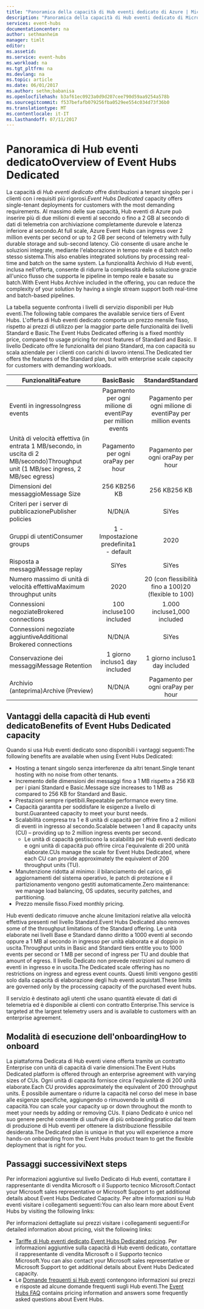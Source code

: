 ```yaml
---
title: "Panoramica della capacità di Hub eventi dedicato di Azure | Microsoft Docs"
description: "Panoramica della capacità di Hub eventi dedicato di Microsoft Azure."
services: event-hubs
documentationcenter: na
author: sethmanheim
manager: timlt
editor: 
ms.assetid: 
ms.service: event-hubs
ms.workload: na
ms.tgt_pltfrm: na
ms.devlang: na
ms.topic: article
ms.date: 06/01/2017
ms.author: sethm;babanisa
ms.openlocfilehash: b3af61ec0923a0d9d207cee790d59aa9254a578b
ms.sourcegitcommit: f537befafb079256fba0529ee554c034d73f36b0
ms.translationtype: MT
ms.contentlocale: it-IT
ms.lasthandoff: 07/11/2017
---
```

# <a name="overview-of-event-hubs-dedicated"></a><span data-ttu-id="3fc98-103">Panoramica di Hub eventi dedicato</span><span class="sxs-lookup"><span data-stu-id="3fc98-103">Overview of Event Hubs Dedicated</span></span>

<span data-ttu-id="3fc98-104">La capacità di *Hub eventi dedicato* offre distribuzioni a tenant singolo per i clienti con i requisiti più rigorosi.</span><span class="sxs-lookup"><span data-stu-id="3fc98-104">*Event Hubs Dedicated* capacity offers single-tenant deployments for customers with the most demanding requirements.</span></span> <span data-ttu-id="3fc98-105">Al massimo delle sue capacità, Hub eventi di Azure può inserire più di due milioni di eventi al secondo o fino a 2 GB al secondo di dati di telemetria con archiviazione completamente durevole e latenza inferiore al secondo.</span><span class="sxs-lookup"><span data-stu-id="3fc98-105">At full scale, Azure Event Hubs can ingress over 2 million events per second or up to 2 GB per second of telemetry with fully durable storage and sub-second latency.</span></span> <span data-ttu-id="3fc98-106">Ciò consente di usare anche le soluzioni integrate, mediante l'elaborazione in tempo reale e di batch nello stesso sistema.</span><span class="sxs-lookup"><span data-stu-id="3fc98-106">This also enables integrated solutions by processing real-time and batch on the same system.</span></span> <span data-ttu-id="3fc98-107">La funzionalità Archivio di Hub eventi, inclusa nell'offerta, consente di ridurre la complessità della soluzione grazie all'unico flusso che supporta le pipeline in tempo reale e basate su batch.</span><span class="sxs-lookup"><span data-stu-id="3fc98-107">With Event Hubs Archive included in the offering, you can reduce the complexity of your solution by having a single stream support both real-time and batch-based pipelines.</span></span>

<span data-ttu-id="3fc98-108">La tabella seguente confronta i livelli di servizio disponibili per Hub eventi.</span><span class="sxs-lookup"><span data-stu-id="3fc98-108">The following table compares the available service tiers of Event Hubs.</span></span> <span data-ttu-id="3fc98-109">L'offerta di Hub eventi dedicato comporta un prezzo mensile fisso, rispetto ai prezzi di utilizzo per la maggior parte delle funzionalità dei livelli Standard e Basic.</span><span class="sxs-lookup"><span data-stu-id="3fc98-109">The Event Hubs Dedicated offering is a fixed monthly price, compared to usage pricing for most features of Standard and Basic.</span></span> <span data-ttu-id="3fc98-110">Il livello Dedicato offre le funzionalità del piano Standard, ma con capacità su scala aziendale per i clienti con carichi di lavoro intensi.</span><span class="sxs-lookup"><span data-stu-id="3fc98-110">The Dedicated tier offers the features of the Standard plan, but with enterprise scale capacity for customers with demanding workloads.</span></span> 

| <span data-ttu-id="3fc98-111">Funzionalità</span><span class="sxs-lookup"><span data-stu-id="3fc98-111">Feature</span></span> | <span data-ttu-id="3fc98-112">Basic</span><span class="sxs-lookup"><span data-stu-id="3fc98-112">Basic</span></span> | <span data-ttu-id="3fc98-113">Standard</span><span class="sxs-lookup"><span data-stu-id="3fc98-113">Standard</span></span> | <span data-ttu-id="3fc98-114">Dedicato</span><span class="sxs-lookup"><span data-stu-id="3fc98-114">Dedicated</span></span> |
| --- |:---:|:---:|:---:|
| <span data-ttu-id="3fc98-115">Eventi in ingresso</span><span class="sxs-lookup"><span data-stu-id="3fc98-115">Ingress events</span></span> | <span data-ttu-id="3fc98-116">Pagamento per ogni milione di eventi</span><span class="sxs-lookup"><span data-stu-id="3fc98-116">Pay per million events</span></span> | <span data-ttu-id="3fc98-117">Pagamento per ogni milione di eventi</span><span class="sxs-lookup"><span data-stu-id="3fc98-117">Pay per million events</span></span> | <span data-ttu-id="3fc98-118">Incluso</span><span class="sxs-lookup"><span data-stu-id="3fc98-118">Included</span></span> |
| <span data-ttu-id="3fc98-119">Unità di velocità effettiva (in entrata 1 MB/secondo, in uscita di 2 MB/secondo)</span><span class="sxs-lookup"><span data-stu-id="3fc98-119">Throughput unit (1 MB/sec ingress, 2 MB/sec egress)</span></span> | <span data-ttu-id="3fc98-120">Pagamento per ogni ora</span><span class="sxs-lookup"><span data-stu-id="3fc98-120">Pay per hour</span></span> | <span data-ttu-id="3fc98-121">Pagamento per ogni ora</span><span class="sxs-lookup"><span data-stu-id="3fc98-121">Pay per hour</span></span> | <span data-ttu-id="3fc98-122">Incluso</span><span class="sxs-lookup"><span data-stu-id="3fc98-122">Included</span></span> |
| <span data-ttu-id="3fc98-123">Dimensioni del messaggio</span><span class="sxs-lookup"><span data-stu-id="3fc98-123">Message Size</span></span> | <span data-ttu-id="3fc98-124">256 KB</span><span class="sxs-lookup"><span data-stu-id="3fc98-124">256 KB</span></span> | <span data-ttu-id="3fc98-125">256 KB</span><span class="sxs-lookup"><span data-stu-id="3fc98-125">256 KB</span></span> | <span data-ttu-id="3fc98-126">1 MB</span><span class="sxs-lookup"><span data-stu-id="3fc98-126">1 MB</span></span> |
| <span data-ttu-id="3fc98-127">Criteri per i server di pubblicazione</span><span class="sxs-lookup"><span data-stu-id="3fc98-127">Publisher policies</span></span> | <span data-ttu-id="3fc98-128">N/D</span><span class="sxs-lookup"><span data-stu-id="3fc98-128">N/A</span></span> | <span data-ttu-id="3fc98-129">Sì</span><span class="sxs-lookup"><span data-stu-id="3fc98-129">Yes</span></span> | <span data-ttu-id="3fc98-130">Sì</span><span class="sxs-lookup"><span data-stu-id="3fc98-130">Yes</span></span> |     
| <span data-ttu-id="3fc98-131">Gruppi di utenti</span><span class="sxs-lookup"><span data-stu-id="3fc98-131">Consumer groups</span></span> | <span data-ttu-id="3fc98-132">1 - Impostazione predefinita</span><span class="sxs-lookup"><span data-stu-id="3fc98-132">1 - default</span></span> | <span data-ttu-id="3fc98-133">20</span><span class="sxs-lookup"><span data-stu-id="3fc98-133">20</span></span> | <span data-ttu-id="3fc98-134">20</span><span class="sxs-lookup"><span data-stu-id="3fc98-134">20</span></span> |
| <span data-ttu-id="3fc98-135">Risposta a messaggi</span><span class="sxs-lookup"><span data-stu-id="3fc98-135">Message replay</span></span> | <span data-ttu-id="3fc98-136">Sì</span><span class="sxs-lookup"><span data-stu-id="3fc98-136">Yes</span></span> | <span data-ttu-id="3fc98-137">Sì</span><span class="sxs-lookup"><span data-stu-id="3fc98-137">Yes</span></span> | <span data-ttu-id="3fc98-138">Sì</span><span class="sxs-lookup"><span data-stu-id="3fc98-138">Yes</span></span> |
| <span data-ttu-id="3fc98-139">Numero massimo di unità di velocità effettiva</span><span class="sxs-lookup"><span data-stu-id="3fc98-139">Maximum throughput units</span></span> | <span data-ttu-id="3fc98-140">20</span><span class="sxs-lookup"><span data-stu-id="3fc98-140">20</span></span> | <span data-ttu-id="3fc98-141">20 (con flessibilità fino a 100)</span><span class="sxs-lookup"><span data-stu-id="3fc98-141">20 (flexible to 100)</span></span>  | <span data-ttu-id="3fc98-142">1 UC≈200</span><span class="sxs-lookup"><span data-stu-id="3fc98-142">1 CU≈200</span></span> |
| <span data-ttu-id="3fc98-143">Connessioni negoziate</span><span class="sxs-lookup"><span data-stu-id="3fc98-143">Brokered connections</span></span> | <span data-ttu-id="3fc98-144">100 incluse</span><span class="sxs-lookup"><span data-stu-id="3fc98-144">100 included</span></span> | <span data-ttu-id="3fc98-145">1.000 incluse</span><span class="sxs-lookup"><span data-stu-id="3fc98-145">1,000 included</span></span> | <span data-ttu-id="3fc98-146">100 K incluse</span><span class="sxs-lookup"><span data-stu-id="3fc98-146">100 K included</span></span> |
| <span data-ttu-id="3fc98-147">Connessioni negoziate aggiuntive</span><span class="sxs-lookup"><span data-stu-id="3fc98-147">Additional Brokered connections</span></span> | <span data-ttu-id="3fc98-148">N/D</span><span class="sxs-lookup"><span data-stu-id="3fc98-148">N/A</span></span> | <span data-ttu-id="3fc98-149">Sì</span><span class="sxs-lookup"><span data-stu-id="3fc98-149">Yes</span></span> | <span data-ttu-id="3fc98-150">Sì</span><span class="sxs-lookup"><span data-stu-id="3fc98-150">Yes</span></span> |
| <span data-ttu-id="3fc98-151">Conservazione dei messaggi</span><span class="sxs-lookup"><span data-stu-id="3fc98-151">Message Retention</span></span> | <span data-ttu-id="3fc98-152">1 giorno incluso</span><span class="sxs-lookup"><span data-stu-id="3fc98-152">1 day included</span></span> | <span data-ttu-id="3fc98-153">1 giorno incluso</span><span class="sxs-lookup"><span data-stu-id="3fc98-153">1 day included</span></span> | <span data-ttu-id="3fc98-154">Fino a 7 giorni inclusi</span><span class="sxs-lookup"><span data-stu-id="3fc98-154">Up to 7 days included</span></span> |
| <span data-ttu-id="3fc98-155">Archivio (anteprima)</span><span class="sxs-lookup"><span data-stu-id="3fc98-155">Archive (Preview)</span></span> | <span data-ttu-id="3fc98-156">N/D</span><span class="sxs-lookup"><span data-stu-id="3fc98-156">N/A</span></span>   | <span data-ttu-id="3fc98-157">Pagamento per ogni ora</span><span class="sxs-lookup"><span data-stu-id="3fc98-157">Pay per hour</span></span> | <span data-ttu-id="3fc98-158">Incluso</span><span class="sxs-lookup"><span data-stu-id="3fc98-158">Included</span></span> |

## <a name="benefits-of-event-hubs-dedicated-capacity"></a><span data-ttu-id="3fc98-159">Vantaggi della capacità di Hub eventi dedicato</span><span class="sxs-lookup"><span data-stu-id="3fc98-159">Benefits of Event Hubs Dedicated capacity</span></span>

<span data-ttu-id="3fc98-160">Quando si usa Hub eventi dedicato sono disponibili i vantaggi seguenti:</span><span class="sxs-lookup"><span data-stu-id="3fc98-160">The following benefits are available when using Event Hubs Dedicated:</span></span>

* <span data-ttu-id="3fc98-161">Hosting a tenant singolo senza interferenze da altri tenant.</span><span class="sxs-lookup"><span data-stu-id="3fc98-161">Single tenant hosting with no noise from other tenants.</span></span>
* <span data-ttu-id="3fc98-162">Incremento delle dimensioni dei messaggi fino a 1 MB rispetto a 256 KB per i piani Standard e Basic.</span><span class="sxs-lookup"><span data-stu-id="3fc98-162">Message size increases to 1 MB as compared to 256 KB for Standard and Basic.</span></span>
* <span data-ttu-id="3fc98-163">Prestazioni sempre ripetibili.</span><span class="sxs-lookup"><span data-stu-id="3fc98-163">Repeatable performance every time.</span></span>
* <span data-ttu-id="3fc98-164">Capacità garantita per soddisfare le esigenze a livello di burst.</span><span class="sxs-lookup"><span data-stu-id="3fc98-164">Guaranteed capacity to meet your burst needs.</span></span>
* <span data-ttu-id="3fc98-165">Scalabilità compresa tra 1 e 8 unità di capacità per offrire fino a 2 milioni di eventi in ingresso al secondo.</span><span class="sxs-lookup"><span data-stu-id="3fc98-165">Scalable between 1 and 8 capacity units (CU) – providing up to 2 million ingress events per second.</span></span>
  * <span data-ttu-id="3fc98-166">Le unità di capacità gestiscono la scalabilità per Hub eventi dedicato e ogni unità di capacità può offrire circa l'equivalente di 200 unità elaborate.</span><span class="sxs-lookup"><span data-stu-id="3fc98-166">CUs manage the scale for Event Hubs Dedicated, where each CU can provide approximately the equivalent of 200 throughput units (TU).</span></span>
* <span data-ttu-id="3fc98-167">Manutenzione ridotta al minimo: il bilanciamento del carico, gli aggiornamenti del sistema operativo, le patch di protezione e il partizionamento vengono gestiti automaticamente.</span><span class="sxs-lookup"><span data-stu-id="3fc98-167">Zero maintenance: we manage load balancing, OS updates, security patches, and partitioning.</span></span>
* <span data-ttu-id="3fc98-168">Prezzo mensile fisso.</span><span class="sxs-lookup"><span data-stu-id="3fc98-168">Fixed monthly pricing.</span></span>

<span data-ttu-id="3fc98-169">Hub eventi dedicato rimuove anche alcune limitazioni relative alla velocità effettiva presenti nel livello Standard.</span><span class="sxs-lookup"><span data-stu-id="3fc98-169">Event Hubs Dedicated also removes some of the throughput limitations of the Standard offering.</span></span> <span data-ttu-id="3fc98-170">Le unità elaborate nei livelli Base e Standard danno diritto a 1000 eventi al secondo oppure a 1 MB al secondo in ingresso per unità elaborata e al doppio in uscita.</span><span class="sxs-lookup"><span data-stu-id="3fc98-170">Throughput units in Basic and Standard tiers entitle you to 1000 events per second or 1 MB per second of ingress per TU and double that amount of egress.</span></span> <span data-ttu-id="3fc98-171">Il livello Dedicato non prevede restrizioni sul numero di eventi in ingresso e in uscita.</span><span class="sxs-lookup"><span data-stu-id="3fc98-171">The Dedicated scale offering has no restrictions on ingress and egress event counts.</span></span> <span data-ttu-id="3fc98-172">Questi limiti vengono gestiti solo dalla capacità di elaborazione degli hub eventi acquistati.</span><span class="sxs-lookup"><span data-stu-id="3fc98-172">These limits are governed only by the processing capacity of the purchased event hubs.</span></span>

<span data-ttu-id="3fc98-173">Il servizio è destinato agli utenti che usano quantità elevate di dati di telemetria ed è disponibile ai clienti con contratto Enterprise.</span><span class="sxs-lookup"><span data-stu-id="3fc98-173">This service is targeted at the largest telemetry users and is available to customers with an enterprise agreement.</span></span>

## <a name="how-to-onboard"></a><span data-ttu-id="3fc98-174">Modalità di esecuzione dell'onboarding</span><span class="sxs-lookup"><span data-stu-id="3fc98-174">How to onboard</span></span>

<span data-ttu-id="3fc98-175">La piattaforma Dedicata di Hub eventi viene offerta tramite un contratto Enterprise con unità di capacità di varie dimensioni.</span><span class="sxs-lookup"><span data-stu-id="3fc98-175">The Event Hubs Dedicated platform is offered through an enterprise agreement with varying sizes of CUs.</span></span> <span data-ttu-id="3fc98-176">Ogni unità di capacità fornisce circa l'equivalente di 200 unità elaborate.</span><span class="sxs-lookup"><span data-stu-id="3fc98-176">Each CU provides approximately the equivalent of 200 throughput units.</span></span> <span data-ttu-id="3fc98-177">È possibile aumentare o ridurre la capacità nel corso del mese in base alle esigenze specifiche, aggiungendo o rimuovendo le unità di capacità.</span><span class="sxs-lookup"><span data-stu-id="3fc98-177">You can scale your capacity up or down throughout the month to meet your needs by adding or removing CUs.</span></span> <span data-ttu-id="3fc98-178">Il piano Dedicato è unico nel suo genere perché consente di usufruire di più onboarding pratico dal team di produzione di Hub eventi per ottenere la distribuzione flessibile desiderata.</span><span class="sxs-lookup"><span data-stu-id="3fc98-178">The Dedicated plan is unique in that you will experience a more hands-on onboarding from the Event Hubs product team to get the flexible deployment that is right for you.</span></span> 

## <a name="next-steps"></a><span data-ttu-id="3fc98-179">Passaggi successivi</span><span class="sxs-lookup"><span data-stu-id="3fc98-179">Next steps</span></span>
<span data-ttu-id="3fc98-180">Per informazioni aggiuntive sul livello Dedicato di Hub eventi, contattare il rappresentante di vendita Microsoft o il Supporto tecnico Microsoft.</span><span class="sxs-lookup"><span data-stu-id="3fc98-180">Contact your Microsoft sales representative or Microsoft Support to get additional details about Event Hubs Dedicated Capacity.</span></span> <span data-ttu-id="3fc98-181">Per altre informazioni su Hub eventi visitare i collegamenti seguenti:</span><span class="sxs-lookup"><span data-stu-id="3fc98-181">You can also learn more about Event Hubs by visiting the following links:</span></span>

<span data-ttu-id="3fc98-182">Per informazioni dettagliate sui prezzi visitare i collegamenti seguenti:</span><span class="sxs-lookup"><span data-stu-id="3fc98-182">For detailed information about pricing, visit the following links:</span></span>

- <span data-ttu-id="3fc98-183">[Tariffe di Hub eventi dedicato](https://azure.microsoft.com/pricing/details/event-hubs/).</span><span class="sxs-lookup"><span data-stu-id="3fc98-183">[Event Hubs Dedicated pricing](https://azure.microsoft.com/pricing/details/event-hubs/).</span></span> <span data-ttu-id="3fc98-184">Per informazioni aggiuntive sulla capacità di Hub eventi dedicato, contattare il rappresentante di vendita Microsoft o il Supporto tecnico Microsoft.</span><span class="sxs-lookup"><span data-stu-id="3fc98-184">You can also contact your Microsoft sales representative or Microsoft Support to get additional details about Event Hubs Dedicated capacity.</span></span>
- <span data-ttu-id="3fc98-185">Le [Domande frequenti si Hub eventi](event-hubs-faq.md) contengono informazioni sui prezzi e risposte ad alcune domande frequenti sugli Hub eventi.</span><span class="sxs-lookup"><span data-stu-id="3fc98-185">The [Event Hubs FAQ](event-hubs-faq.md) contains pricing information and answers some frequently asked questions about Event Hubs.</span></span> 
